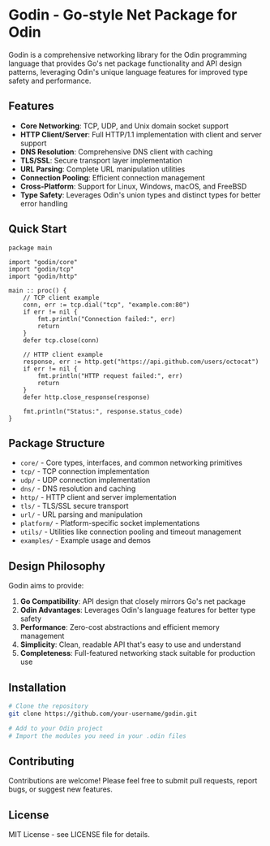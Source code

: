 # Godin - Go-style Net Package for Odin

Godin is a comprehensive networking library for the Odin programming language that provides Go's net package functionality and API design patterns, leveraging Odin's unique language features for improved type safety and performance.

## Features

- **Core Networking**: TCP, UDP, and Unix domain socket support
- **HTTP Client/Server**: Full HTTP/1.1 implementation with client and server support
- **DNS Resolution**: Comprehensive DNS client with caching
- **TLS/SSL**: Secure transport layer implementation
- **URL Parsing**: Complete URL manipulation utilities
- **Connection Pooling**: Efficient connection management
- **Cross-Platform**: Support for Linux, Windows, macOS, and FreeBSD
- **Type Safety**: Leverages Odin's union types and distinct types for better error handling

## Quick Start

```odin
package main

import "godin/core"
import "godin/tcp"
import "godin/http"

main :: proc() {
    // TCP client example
    conn, err := tcp.dial("tcp", "example.com:80")
    if err != nil {
        fmt.println("Connection failed:", err)
        return
    }
    defer tcp.close(conn)

    // HTTP client example
    response, err := http.get("https://api.github.com/users/octocat")
    if err != nil {
        fmt.println("HTTP request failed:", err)
        return
    }
    defer http.close_response(response)

    fmt.println("Status:", response.status_code)
}
```

## Package Structure

- `core/` - Core types, interfaces, and common networking primitives
- `tcp/` - TCP connection implementation
- `udp/` - UDP connection implementation
- `dns/` - DNS resolution and caching
- `http/` - HTTP client and server implementation
- `tls/` - TLS/SSL secure transport
- `url/` - URL parsing and manipulation
- `platform/` - Platform-specific socket implementations
- `utils/` - Utilities like connection pooling and timeout management
- `examples/` - Example usage and demos

## Design Philosophy

Godin aims to provide:

1. **Go Compatibility**: API design that closely mirrors Go's net package
2. **Odin Advantages**: Leverages Odin's language features for better type safety
3. **Performance**: Zero-cost abstractions and efficient memory management
4. **Simplicity**: Clean, readable API that's easy to use and understand
5. **Completeness**: Full-featured networking stack suitable for production use

## Installation

```bash
# Clone the repository
git clone https://github.com/your-username/godin.git

# Add to your Odin project
# Import the modules you need in your .odin files
```

## Contributing

Contributions are welcome! Please feel free to submit pull requests, report bugs, or suggest new features.

## License

MIT License - see LICENSE file for details.